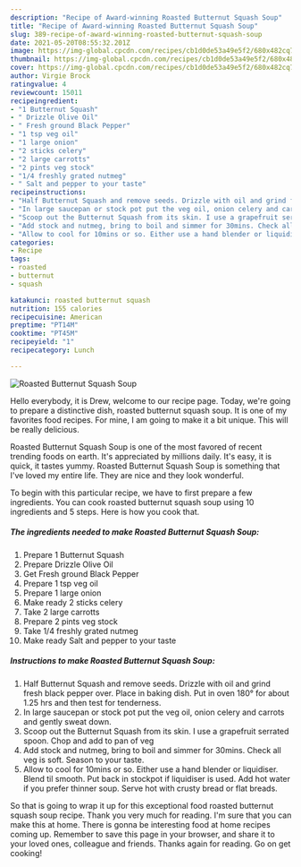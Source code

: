 ```yaml
---
description: "Recipe of Award-winning Roasted Butternut Squash Soup"
title: "Recipe of Award-winning Roasted Butternut Squash Soup"
slug: 389-recipe-of-award-winning-roasted-butternut-squash-soup
date: 2021-05-20T08:55:32.201Z
image: https://img-global.cpcdn.com/recipes/cb1d0de53a49e5f2/680x482cq70/roasted-butternut-squash-soup-recipe-main-photo.jpg
thumbnail: https://img-global.cpcdn.com/recipes/cb1d0de53a49e5f2/680x482cq70/roasted-butternut-squash-soup-recipe-main-photo.jpg
cover: https://img-global.cpcdn.com/recipes/cb1d0de53a49e5f2/680x482cq70/roasted-butternut-squash-soup-recipe-main-photo.jpg
author: Virgie Brock
ratingvalue: 4
reviewcount: 15011
recipeingredient:
- "1 Butternut Squash"
- " Drizzle Olive Oil"
- " Fresh ground Black Pepper"
- "1 tsp veg oil"
- "1 large onion"
- "2 sticks celery"
- "2 large carrotts"
- "2 pints veg stock"
- "1/4 freshly grated nutmeg"
- " Salt and pepper to your taste"
recipeinstructions:
- "Half Butternut Squash and remove seeds. Drizzle with oil and grind fresh black pepper over. Place in baking dish. Put in oven 180° for about 1.25 hrs and then test for tenderness."
- "In large saucepan or stock pot put the veg oil, onion celery and carrots and gently sweat down."
- "Scoop out the Butternut Squash from its skin. I use a grapefruit serrated spoon. Chop and add to pan of veg"
- "Add stock and nutmeg, bring to boil and simmer for 30mins. Check all veg is soft. Season to your taste."
- "Allow to cool for 10mins or so. Either use a hand blender or liquidiser. Blend til smooth. Put back in stockpot if liquidiser is used. Add hot water if you prefer thinner soup. Serve hot with crusty bread or flat breads."
categories:
- Recipe
tags:
- roasted
- butternut
- squash

katakunci: roasted butternut squash 
nutrition: 155 calories
recipecuisine: American
preptime: "PT14M"
cooktime: "PT45M"
recipeyield: "1"
recipecategory: Lunch

---
```



![Roasted Butternut Squash Soup](https://img-global.cpcdn.com/recipes/cb1d0de53a49e5f2/680x482cq70/roasted-butternut-squash-soup-recipe-main-photo.jpg)

Hello everybody, it is Drew, welcome to our recipe page. Today, we're going to prepare a distinctive dish, roasted butternut squash soup. It is one of my favorites food recipes. For mine, I am going to make it a bit unique. This will be really delicious.

Roasted Butternut Squash Soup is one of the most favored of recent trending foods on earth. It's appreciated by millions daily. It's easy, it is quick, it tastes yummy. Roasted Butternut Squash Soup is something that I've loved my entire life. They are nice and they look wonderful.




To begin with this particular recipe, we have to first prepare a few ingredients. You can cook roasted butternut squash soup using 10 ingredients and 5 steps. Here is how you cook that.

<!--inarticleads1-->

##### The ingredients needed to make Roasted Butternut Squash Soup:

1. Prepare 1 Butternut Squash
1. Prepare  Drizzle Olive Oil
1. Get  Fresh ground Black Pepper
1. Prepare 1 tsp veg oil
1. Prepare 1 large onion
1. Make ready 2 sticks celery
1. Take 2 large carrotts
1. Prepare 2 pints veg stock
1. Take 1/4 freshly grated nutmeg
1. Make ready  Salt and pepper to your taste




<!--inarticleads2-->

##### Instructions to make Roasted Butternut Squash Soup:

1. Half Butternut Squash and remove seeds. Drizzle with oil and grind fresh black pepper over. Place in baking dish. Put in oven 180° for about 1.25 hrs and then test for tenderness.
1. In large saucepan or stock pot put the veg oil, onion celery and carrots and gently sweat down.
1. Scoop out the Butternut Squash from its skin. I use a grapefruit serrated spoon. Chop and add to pan of veg
1. Add stock and nutmeg, bring to boil and simmer for 30mins. Check all veg is soft. Season to your taste.
1. Allow to cool for 10mins or so. Either use a hand blender or liquidiser. Blend til smooth. Put back in stockpot if liquidiser is used. Add hot water if you prefer thinner soup. Serve hot with crusty bread or flat breads.




So that is going to wrap it up for this exceptional food roasted butternut squash soup recipe. Thank you very much for reading. I'm sure that you can make this at home. There is gonna be interesting food at home recipes coming up. Remember to save this page in your browser, and share it to your loved ones, colleague and friends. Thanks again for reading. Go on get cooking!
